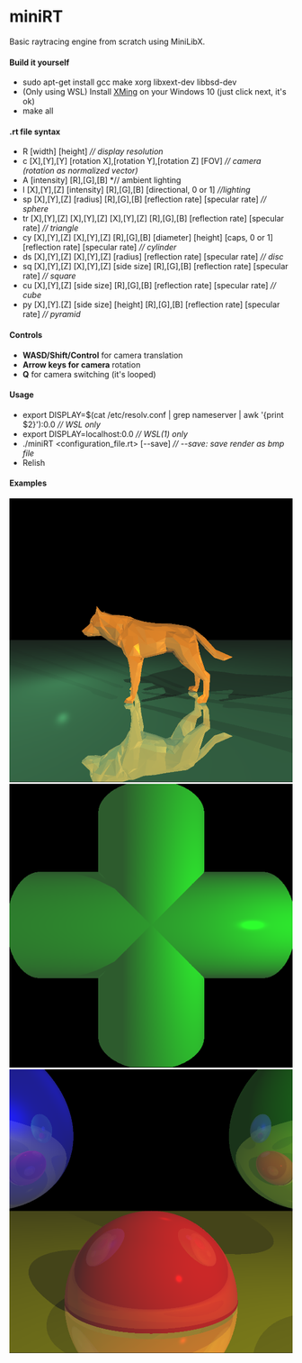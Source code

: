 # miniRT  
Basic raytracing engine from scratch using MiniLibX.  

#### Build it yourself

- sudo apt-get install gcc make xorg libxext-dev libbsd-dev  
- (Only using WSL) Install [XMing](https://sourceforge.net/projects/xming/) on your Windows 10 (just click next, it's ok)  
- make all  

#### .rt file syntax

- R [width] [height] *// display resolution*  
- c [X],[Y],[Y] [rotation X],[rotation Y],[rotation Z] [FOV] *// camera (rotation as normalized vector)*  
- A [intensity] [R],[G],[B] *// ambient lighting  
- l [X],[Y],[Z] [intensity] [R],[G],[B] [directional, 0 or 1] *//lighting*  
- sp [X],[Y],[Z] [radius] [R],[G],[B] [reflection rate] [specular rate] *// sphere*  
- tr [X],[Y],[Z] [X],[Y],[Z] [X],[Y],[Z] [R],[G],[B] [reflection rate] [specular rate] *// triangle*  
- cy [X],[Y],[Z] [X],[Y],[Z] [R],[G],[B] [diameter] [height] [caps, 0 or 1] [reflection rate] [specular rate] *// cylinder*  
- ds [X],[Y],[Z] [X],[Y],[Z] [radius] [reflection rate] [specular rate] *// disc* 
- sq [X],[Y],[Z] [X],[Y],[Z] [side size] [R],[G],[B] [reflection rate] [specular rate] *// square*
- cu [X],[Y],[Z] [side size] [R],[G],[B] [reflection rate] [specular rate] *// cube*
- py [X],[Y].[Z] [side size] [height] [R],[G],[B] [reflection rate] [specular rate] *// pyramid*
#### Controls

- **WASD/Shift/Control** for camera translation  
- **Arrow keys for camera** rotation  
- **Q** for camera switching (it's looped)  

#### Usage

- export DISPLAY=$(cat /etc/resolv.conf | grep nameserver | awk '{print $2}'):0.0 *// WSL only*  
- export DISPLAY=localhost:0.0 *// WSL(1) only*  
- ./miniRT <configuration_file.rt> [--save] *// --save: save render as bmp file*  
- Relish  

#### Examples

![Wolf render](https://github.com/awend0/miniRT/blob/master/screenshots/wolf.bmp?raw=true)
![Beautiful render](https://github.com/awend0/miniRT/blob/master/screenshots/cyl.bmp?raw=true)  
![Another render](https://github.com/awend0/miniRT/blob/master/screenshots/simple.bmp?raw=true)
